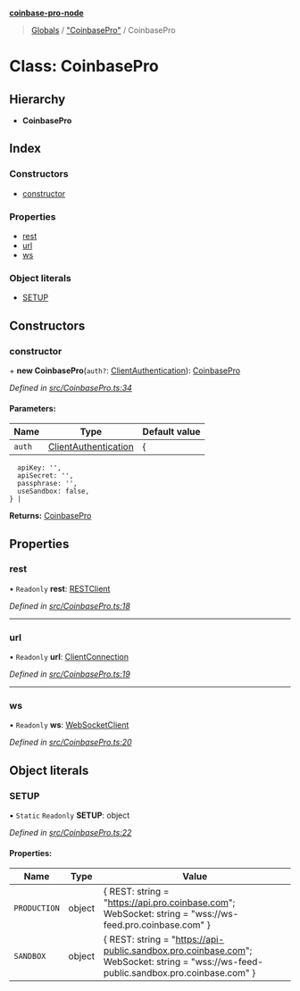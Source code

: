 **[coinbase-pro-node](../README.md)**

> [Globals](../globals.md) / ["CoinbasePro"](../modules/_coinbasepro_.md) / CoinbasePro

# Class: CoinbasePro

## Hierarchy

- **CoinbasePro**

## Index

### Constructors

- [constructor](_coinbasepro_.coinbasepro.md#constructor)

### Properties

- [rest](_coinbasepro_.coinbasepro.md#rest)
- [url](_coinbasepro_.coinbasepro.md#url)
- [ws](_coinbasepro_.coinbasepro.md#ws)

### Object literals

- [SETUP](_coinbasepro_.coinbasepro.md#setup)

## Constructors

### constructor

\+ **new CoinbasePro**(`auth?`: [ClientAuthentication](../interfaces/_coinbasepro_.clientauthentication.md)): [CoinbasePro](_coinbasepro_.coinbasepro.md)

_Defined in [src/CoinbasePro.ts:34](https://github.com/bennycode/coinbase-pro-node/blob/ee94ab6/src/CoinbasePro.ts#L34)_

#### Parameters:

| Name   | Type                                                                        | Default value |
| ------ | --------------------------------------------------------------------------- | ------------- |
| `auth` | [ClientAuthentication](../interfaces/_coinbasepro_.clientauthentication.md) | {             |

      apiKey: '',
      apiSecret: '',
      passphrase: '',
      useSandbox: false,
    } |

**Returns:** [CoinbasePro](_coinbasepro_.coinbasepro.md)

## Properties

### rest

• `Readonly` **rest**: [RESTClient](_client_restclient_.restclient.md)

_Defined in [src/CoinbasePro.ts:18](https://github.com/bennycode/coinbase-pro-node/blob/ee94ab6/src/CoinbasePro.ts#L18)_

---

### url

• `Readonly` **url**: [ClientConnection](../interfaces/_coinbasepro_.clientconnection.md)

_Defined in [src/CoinbasePro.ts:19](https://github.com/bennycode/coinbase-pro-node/blob/ee94ab6/src/CoinbasePro.ts#L19)_

---

### ws

• `Readonly` **ws**: [WebSocketClient](_client_websocketclient_.websocketclient.md)

_Defined in [src/CoinbasePro.ts:20](https://github.com/bennycode/coinbase-pro-node/blob/ee94ab6/src/CoinbasePro.ts#L20)_

## Object literals

### SETUP

▪ `Static` `Readonly` **SETUP**: object

_Defined in [src/CoinbasePro.ts:22](https://github.com/bennycode/coinbase-pro-node/blob/ee94ab6/src/CoinbasePro.ts#L22)_

#### Properties:

| Name | Type | Value |
| --- | --- | --- |
| `PRODUCTION` | object | { REST: string = "https://api.pro.coinbase.com"; WebSocket: string = "wss://ws-feed.pro.coinbase.com" } |
| `SANDBOX` | object | { REST: string = "https://api-public.sandbox.pro.coinbase.com"; WebSocket: string = "wss://ws-feed-public.sandbox.pro.coinbase.com" } |
